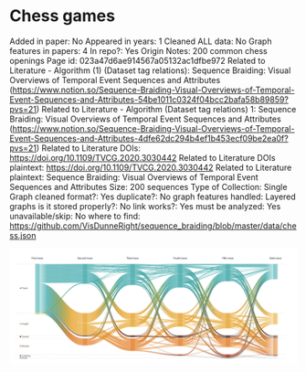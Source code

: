 # Chess games

Added in paper: No
Appeared in years: 1
Cleaned ALL data: No
Graph features in papers: 4
In repo?: Yes
Origin Notes: 200 common chess openings
Page id: 023a47d6ae914567a05132ac1dfbe972
Related to Literature - Algorithm (1) (Dataset tag relations): Sequence Braiding: Visual Overviews of Temporal Event Sequences and Attributes (https://www.notion.so/Sequence-Braiding-Visual-Overviews-of-Temporal-Event-Sequences-and-Attributes-54be1011c0324f04bcc2bafa58b89859?pvs=21)
Related to Literature - Algorithm (Dataset tag relations) 1: Sequence Braiding: Visual Overviews of Temporal Event Sequences and Attributes (https://www.notion.so/Sequence-Braiding-Visual-Overviews-of-Temporal-Event-Sequences-and-Attributes-4dfe62dc294b4ef1b453ecf09be2ea0f?pvs=21)
Related to Literature DOIs: https://doi.org/10.1109/TVCG.2020.3030442
Related to Literature DOIs plaintext: https://doi.org/10.1109/TVCG.2020.3030442
Related to Literature plaintext: Sequence Braiding: Visual Overviews of Temporal Event Sequences and Attributes
Size: 200 sequences
Type of Collection: Single Graph
cleaned format?: Yes
duplicate?: No
graph features handled: Layered graphs
is it stored properly?: No
link works?: Yes
must be analyzed: Yes
unavailable/skip: No
where to find: https://github.com/VisDunneRight/sequence_braiding/blob/master/data/chess.json

![Screen Shot 2023-01-21 at 2.15.02 PM.png](Chess%20games%20023a47d6ae914567a05132ac1dfbe972/Screen_Shot_2023-01-21_at_2.15.02_PM.png)